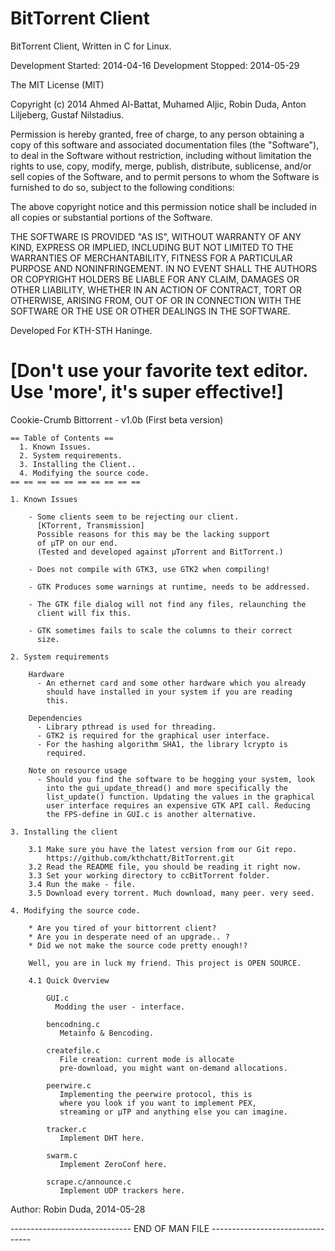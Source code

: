 ﻿BitTorrent Client
===============

BitTorrent Client, Written in C for Linux.

Development Started: 2014-04-16
Development Stopped: 2014-05-29

The MIT License (MIT)

Copyright (c) 2014 Ahmed Al-Battat, Muhamed Aljic, 
		   Robin Duda, Anton Liljeberg,
		   Gustaf Nilstadius.

Permission is hereby granted, free of charge, to any person obtaining a copy
of this software and associated documentation files (the "Software"), to deal
in the Software without restriction, including without limitation the rights
to use, copy, modify, merge, publish, distribute, sublicense, and/or sell
copies of the Software, and to permit persons to whom the Software is
furnished to do so, subject to the following conditions:

The above copyright notice and this permission notice shall be included in
all copies or substantial portions of the Software.

THE SOFTWARE IS PROVIDED "AS IS", WITHOUT WARRANTY OF ANY KIND, EXPRESS OR
IMPLIED, INCLUDING BUT NOT LIMITED TO THE WARRANTIES OF MERCHANTABILITY,
FITNESS FOR A PARTICULAR PURPOSE AND NONINFRINGEMENT. IN NO EVENT SHALL THE
AUTHORS OR COPYRIGHT HOLDERS BE LIABLE FOR ANY CLAIM, DAMAGES OR OTHER
LIABILITY, WHETHER IN AN ACTION OF CONTRACT, TORT OR OTHERWISE, ARISING FROM,
OUT OF OR IN CONNECTION WITH THE SOFTWARE OR THE USE OR OTHER DEALINGS IN
THE SOFTWARE.

Developed For KTH-STH Haninge.

   [Don't use your favorite text editor. Use 'more', it's super effective!]
================================================================================

Cookie-Crumb Bittorrent - v1.0b (First beta version)

    == Table of Contents ==
      1. Known Issues.
      2. System requirements.
      3. Installing the Client..
      4. Modifying the source code.
    == == == == == == == == == ==

	1. Known Issues

		- Some clients seem to be rejecting our client. 
		  [KTorrent, Transmission]
		  Possible reasons for this may be the lacking support 
		  of µTP on our end.
		  (Tested and developed against µTorrent and BitTorrent.)

		- Does not compile with GTK3, use GTK2 when compiling!

		- GTK Produces some warnings at runtime, needs to be addressed.

		- The GTK file dialog will not find any files, relaunching the
		  client will fix this.

		- GTK sometimes fails to scale the columns to their correct 
		  size.

	2. System requirements

		Hardware
		  - An ethernet card and some other hardware which you already
		    should have installed in your system if you are reading
		    this.
		
		Dependencies
		  - Library pthread is used for threading.
		  - GTK2 is required for the graphical user interface.
		  - For the hashing algorithm SHA1, the library lcrypto is
		    required.

		Note on resource usage
		  - Should you find the software to be hogging your system, look
		    into the gui_update_thread() and more specifically the 
		    list_update() function. Updating the values in the graphical
		    user interface requires an expensive GTK API call. Reducing 
		    the FPS-define in GUI.c is another alternative.

	3. Installing the client

		3.1 Make sure you have the latest version from our Git repo.
			https://github.com/kthchatt/BitTorrent.git
		3.2 Read the README file, you should be reading it right now.
		3.3 Set your working directory to ccBitTorrent folder.
		3.4 Run the make - file.
		3.5 Download every torrent. Much download, many peer. very seed.

	4. Modifying the source code.

		* Are you tired of your bittorrent client?
		* Are you in desperate need of an upgrade.. ?
		* Did we not make the source code pretty enough!? 

		Well, you are in luck my friend. This project is OPEN SOURCE.

		4.1 Quick Overview

			GUI.c
			  Modding the user - interface.
		
			bencodning.c
			   Metainfo & Bencoding.
			
			createfile.c
			   File creation: current mode is allocate 
			   pre-download, you might want on-demand allocations.
			
			peerwire.c
			   Implementing the peerwire protocol, this is
			   where you look if you want to implement PEX,
			   streaming or µTP and anything else you can imagine.
			
			tracker.c
			   Implement DHT here.

			swarm.c
			   Implement ZeroConf here.
			   
			scrape.c/announce.c
			   Implement UDP trackers here.
			

Author: Robin Duda, 2014-05-28

------------------------------ END OF MAN FILE ---------------------------------



